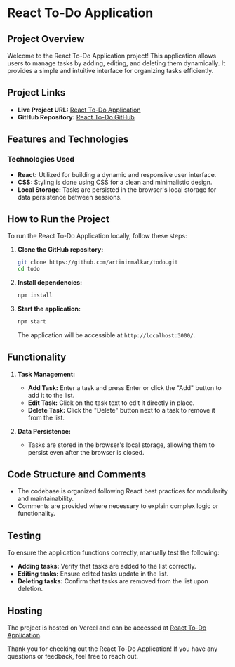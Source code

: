 # React To-Do Application

## Project Overview

Welcome to the React To-Do Application project! This application allows users to manage tasks by adding, editing, and deleting them dynamically. It provides a simple and intuitive interface for organizing tasks efficiently.

## Project Links

- **Live Project URL:** [React To-Do Application](https://quadtodo.netlify.app/)
- **GitHub Repository:** [React To-Do GitHub](https://github.com/artinirmalkar/Quad-Todo)

## Features and Technologies

### Technologies Used

- **React:** Utilized for building a dynamic and responsive user interface.
- **CSS:** Styling is done using CSS for a clean and minimalistic design.
- **Local Storage:** Tasks are persisted in the browser's local storage for data persistence between sessions.

## How to Run the Project

To run the React To-Do Application locally, follow these steps:

1. **Clone the GitHub repository:**

   ```bash
   git clone https://github.com/artinirmalkar/todo.git
   cd todo
   ```

2. **Install dependencies:**

   ```bash
   npm install
   ```

3. **Start the application:**

   ```bash
   npm start
   ```

   The application will be accessible at `http://localhost:3000/`.

## Functionality

1. **Task Management:**

   - **Add Task:** Enter a task and press Enter or click the "Add" button to add it to the list.
   - **Edit Task:** Click on the task text to edit it directly in place.
   - **Delete Task:** Click the "Delete" button next to a task to remove it from the list.

2. **Data Persistence:**

   - Tasks are stored in the browser's local storage, allowing them to persist even after the browser is closed.

## Code Structure and Comments

- The codebase is organized following React best practices for modularity and maintainability.
- Comments are provided where necessary to explain complex logic or functionality.

## Testing

To ensure the application functions correctly, manually test the following:

- **Adding tasks:** Verify that tasks are added to the list correctly.
- **Editing tasks:** Ensure edited tasks update in the list.
- **Deleting tasks:** Confirm that tasks are removed from the list upon deletion.

## Hosting

The project is hosted on Vercel and can be accessed at [React To-Do Application](https://quadtodo.netlify.app/).

Thank you for checking out the React To-Do Application! If you have any questions or feedback, feel free to reach out.
